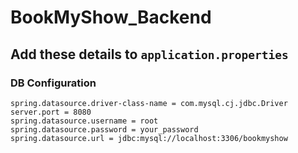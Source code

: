 # BookMyShow_Backend

## Add these details to `application.properties`

### DB Configuration

```properties
spring.datasource.driver-class-name = com.mysql.cj.jdbc.Driver
server.port = 8080
spring.datasource.username = root
spring.datasource.password = your_password
spring.datasource.url = jdbc:mysql://localhost:3306/bookmyshow
